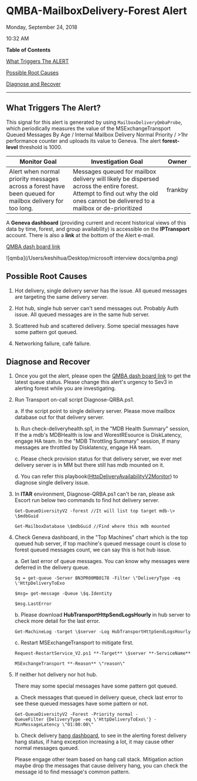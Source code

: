 # QMBA-MailboxDelivery-Forest Alert

Monday, September 24, 2018

10:32 AM

**Table of Contents**

[What Triggers The ALERT](#what-triggers-the-alert)

[Possible Root Causes](#possible-root-causes)

[Diagnose and Recover](#diagnose-and-recover)

------

## What Triggers The Alert?

This signal for this alert is generated by using `MailboxDeliveryQmbaProbe`, which periodically measures the value of the MSExchangeTransport Queued Messages By Age / Internal Mailbox Delivery Normal Priority / \>1hr performance counter and uploads its value to Geneva. The alert **forest-level** threshold is 1000.

| Monitor  Goal                                                | Investigation Goal                                           | **Owner** |
| ------------------------------------------------------------ | ------------------------------------------------------------ | --------- |
| Alert when normal priority messages across a forest have been queued for mailbox delivery for too long. | Messages queued for mailbox delivery will likely be dispersed across the entire forest.  Attempt to find out why the old ones cannot be delivered to a mailbox or de-prioritized | frankby   |

A **Geneva dashboard** (providing current and recent historical views of this data by time, forest, and group availability) is accessible on the **IPTransport** account. There is also a **link** at the bottom of the Alert e-mail.

[QMBA dash board link](https://jarvis-west.dc.ad.msft.net/dashboard/share/91E7368C?overrides=%5b%7b%22query%22:%22//*%5bid='Environment'%5d%22,%22key%22:%22value%22,%22replacement%22:%22%22%7d,%7b%22query%22:%22//*%5bid='Region'%5d%22,%22key%22:%22value%22,%22replacement%22:%22%22%7d,%7b%22query%22:%22//*%5bid='Forest'%5d%22,%22key%22:%22value%22,%22replacement%22:%22%22%7d,%7b%22query%22:%22//*%5bid='AvailabilityGroup'%5d%22,%22key%22:%22value%22,%22replacement%22:%22%22%7d,%7b%22query%22:%22//*%5bid='Machine'%5d%22,%22key%22:%22value%22,%22replacement%22:%22%22%7d%5d%20)

![qmba](/Users/keshihua/Desktop/microsoft interview docs/qmba.png)

## Possible Root Causes

1.  Hot delivery, single delivery server has the issue. All queued messages are targeting the same delivery server.

2.  Hot hub, single hub server can\'t send messages out. Probably Auth issue. All queued messages are in the same hub server.

3.  Scattered hub and scattered delivery. Some special messages have some pattern got queued.

4.  Networking failure, café failure.

## Diagnose and Recover

1.  Once you got the alert, please open the [QMBA dash board link](https://jarvis-west.dc.ad.msft.net/dashboard/share/91E7368C?overrides=%5b%7b%22query%22:%22//*%5bid='Environment'%5d%22,%22key%22:%22value%22,%22replacement%22:%22%22%7d,%7b%22query%22:%22//*%5bid='Region'%5d%22,%22key%22:%22value%22,%22replacement%22:%22%22%7d,%7b%22query%22:%22//*%5bid='Forest'%5d%22,%22key%22:%22value%22,%22replacement%22:%22%22%7d,%7b%22query%22:%22//*%5bid='AvailabilityGroup'%5d%22,%22key%22:%22value%22,%22replacement%22:%22%22%7d,%7b%22query%22:%22//*%5bid='Machine'%5d%22,%22key%22:%22value%22,%22replacement%22:%22%22%7d%5d%20) to get the latest queue status. Please change this alert\'s urgency to Sev3 in alerting forest while you are investigating.

2.  Run Transport on-call script Diagnose-QRBA.ps1.

    a.  If the script point to single delivery server. Please move mailbox database out for that delivery server.

    b.  Run check-deliveryhealth.sp1, in the \"MDB Health Summary\" session, If the a mdb\'s MDBHealth is low and WorestREsource is DiskLatency, engage HA team. In the \"MDB Throttling Summary\" session, If many messages are throttled by Disklatency, engage HA team.

    c.  Please check provision status for that delivery server, we ever met delivery server is in MM but there still has mdb mounted on it.

    d.  You can refer this playbook([HttpDeliveryAvailabilityV2Monitor](onenote:#HttpDeliveryAvailabilityV2Monitor&section-id={F0A9DD2C-8D88-4246-9561-12B4E91CFA0A}&page-id={AF6CA10D-662C-41AA-B2F0-6E94B741AFAC}&end&base-path=https://microsoft.sharepoint-df.com/teams/O365TransportTeam/SiteAssets/O365%20Transport%20Team%20Notebook/Alert%20Playbook.one)) to diagnose single delivery issue.

3. In **ITAR** environment, Diagnose-QRBA.ps1 can\'t be ran, please ask Escort run below two commands to find hot delivery server.

   `Get-QueueDiversityV2 -forest //It will list top target mdb-\> \$mdbGuid`

   `Get-MailboxDatabase \$mdbGuid //Find where this mdb mounted`

4. Check Geneva dashboard, in the \"Top Machines\" chart which is the top queued hub server, if top machine\'s queued message count is close to forest queued messages count, we can say this is hot hub issue.

   a.  Get last error of queue messages. You can know why messages were deferred in the delivery queue.

   `$q = get-queue -Server BN3PR00MB0178 -Filter \"DeliveryType -eq \'HttpDeliveryToExo`

   `$msg= get-message -Queue \$q.Identity`

   `$msg.LastError`

   b.  Please download **HubTransportHttpSendLogsHourly** in hub server to check more detail for the last error.

   `Get-MachineLog -target \$server -Log HubTransportHttpSendLogsHourly`

   c.  Restart MSExchangeTransport to mitigate first.

   `Request-RestartService_V2.ps1 **-Target** \$server **-ServiceName**` 

   `MSExchangeTransport **-Reason** \"reason\"`

5. If neither hot delivery nor hot hub.

   There may some special messages have some pattern got queued.

   a.  Check messages that queued in delivery queue, check last error to see these queued messages have some pattern or not.

   `Get-QueueDiversityV2 -Forest -Priority normal -QueueFilter {DeliveryType -eq \'HttpDeliveryToExo\'} -MinMessageLatency \"01:00:00\"`

   b.  Check delivery [hang dashboard](<https://jarvis-west.dc.ad.msft.net/dashboard/O365_Transport/MailboxTransport/Delivery/DeliveryHangException>), to see in the alerting forest delivery hang status, if hang exception increasing a lot, it may cause other normal messages queued. 

   Please engage other team based on hang call stack. Mitigation action maybe drop the messages that cause delivery hang, you can check the message id to find message\'s common pattern.